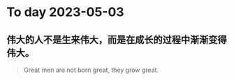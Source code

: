 
# To day 2023-05-03


## 伟大的人不是生来伟大，而是在成长的过程中渐渐变得伟大。
> Great men are not born great, they grow great.

    
